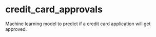 # credit_card_approvals
Machine learning model to predict if a credit card application will get approved.
